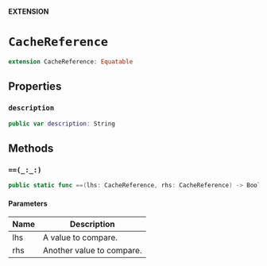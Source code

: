 **EXTENSION**

# `CacheReference`
```swift
extension CacheReference: Equatable
```

## Properties
### `description`

```swift
public var description: String
```

## Methods
### `==(_:_:)`

```swift
public static func ==(lhs: CacheReference, rhs: CacheReference) -> Bool
```

#### Parameters

| Name | Description |
| ---- | ----------- |
| lhs | A value to compare. |
| rhs | Another value to compare. |
